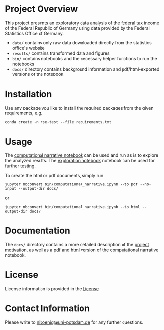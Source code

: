 # Project Overview

This project presents an exploratory data analysis of the federal tax income of the Federal Republic of Germany using data provided by the Federal Statistics Office of Germany.

- `data/` contains only raw data downloaded directly from the statistics office's website
- `results/` contains transformed data and figures
- `bin/` contains notebooks and the necessary helper functions to run the notebooks
- `docs/` directory contains background information and pdf/html-exported versions of the notebook

# Installation

Use any package you like to install the required packages from the given requirements, e.g.

```
conda create -n rse-test --file requirements.txt
```

# Usage

The [computational narrative notebook](./bin/computational_narrative.ipynb) can be used and run as is to explore the analyzed results. The [exploration notebook](./bin/exploration.ipynb) notebook can be used for further testing.

To create the html or pdf documents, simply run

```
jupyter nbconvert bin/computational_narrative.ipynb --to pdf --no-input --output-dir docs/
```

or 

```
jupyter nbconvert bin/computational_narrative.ipynb --to html --output-dir docs/
```

# Documentation

The `docs/` directory contains a more detailed description of the [project motivation](./docs/project_discription.md), as well as a [pdf](./docs/computational_narrative.pdf) and [html](./docs/computational_narrative.html) version of the computational narrative notebook.

# License

License information is provided in the [License](./LICENSE.md)

# Contact Information

Please write to [nikoenig@uni-potsdam.de](nikoenig@uni-potsdam.de) for any further questions.